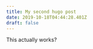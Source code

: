 ```yaml
---
title: My second hugo post
date: 2019-10-18T04:44:28.401Z
draft: false
---
```

This actually works?
